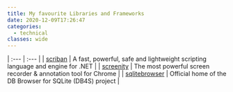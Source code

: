 ```yaml
---
title: My favourite Libraries and Frameworks
date: 2020-12-09T17:26:47
categories:
  - technical
classes: wide
---
```


| :--- | :--- |
|  [scriban](https://github.com/lunet-io/scriban) | A fast, powerful, safe and lightweight scripting language and engine for .NET |
| [screenity](https://github.com/alyssaxuu/screenity) | The most powerful screen recorder & annotation tool for Chrome  |
| [sqlitebrowser](https://github.com/sqlitebrowser/sqlitebrowser) | Official home of the DB Browser for SQLite \(DB4S\) project |

